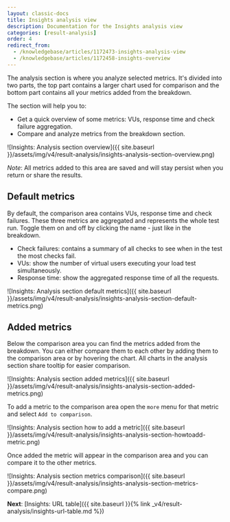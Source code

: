 ```yaml
---
layout: classic-docs
title: Insights analysis view
description: Documentation for the Insights analysis view
categories: [result-analysis]
order: 4
redirect_from:
  - /knowledgebase/articles/1172473-insights-analysis-view
  - /knowledgebase/articles/1172458-insights-overview
---
```


The analysis section is where you analyze selected metrics. It's divided into two parts, the top part contains a larger chart used for comparison and the bottom part contains all your metrics added from the breakdown.

The section will help you to:
- Get a quick overview of some metrics: VUs, response time and check failure aggregation.
- Compare and analyze metrics from the breakdown section.

![Insights: Analysis section overview]({{ site.baseurl }}/assets/img/v4/result-analysis/insights-analysis-section-overview.png)

*Note*: All metrics added to this area are saved and will stay persist when you return or share the results.

## Default metrics
By default, the comparison area contains VUs, response time and check failures. These three metrics are aggregated and represents the whole test run. Toggle them on and off by clicking the name - just like in the breakdown.

- Check failures: contains a summary of all checks to see when in the test the most checks fail.
- VUs: show the number of virtual users executing your load test simultaneously.
- Response time: show the aggregated response time of all the requests.

![Insights: Analysis section default metrics]({{ site.baseurl }}/assets/img/v4/result-analysis/insights-analysis-section-default-metrics.png)

## Added metrics
Below the comparison area you can find the metrics added from the breakdown. You can either compare them to each other by adding them to the comparison area or by hovering the chart. All charts in the analysis section share tooltip for easier comparison.

![Insights: Analysis section added metrics]({{ site.baseurl }}/assets/img/v4/result-analysis/insights-analysis-section-added-metrics.png)

To add a metric to the comparison area open the `more` menu for that metric and select `Add to comparison`.

![Insights: Analysis section how to add a metric]({{ site.baseurl }}/assets/img/v4/result-analysis/insights-analysis-section-howtoadd-metric.png)

Once added the metric will appear in the comparison area and you can compare it to the other metrics.

![Insights: Analysis section metrics comparison]({{ site.baseurl }}/assets/img/v4/result-analysis/insights-analysis-section-metrics-compare.png)

**Next**: [Insights: URL table]({{ site.baseurl }}{% link _v4/result-analysis/insights-url-table.md %})
